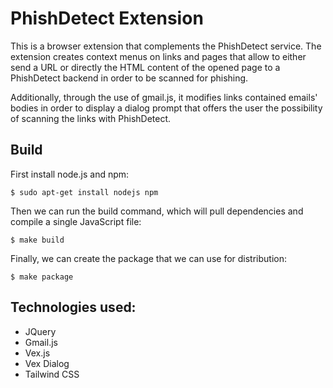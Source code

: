 # PhishDetect Extension

This is a browser extension that complements the PhishDetect service.
The extension creates context menus on links and pages that allow to either send
a URL or directly the HTML content of the opened page to a PhishDetect backend
in order to be scanned for phishing.

Additionally, through the use of gmail.js, it modifies links contained emails'
bodies in order to display a dialog prompt that offers the user the possibility
of scanning the links with PhishDetect.


## Build

First install node.js and npm:

    $ sudo apt-get install nodejs npm

Then we can run the build command, which will pull dependencies and compile a
single JavaScript file:

    $ make build

Finally, we can create the package that we can use for distribution:

    $ make package


## Technologies used:

- JQuery
- Gmail.js
- Vex.js
- Vex Dialog
- Tailwind CSS
